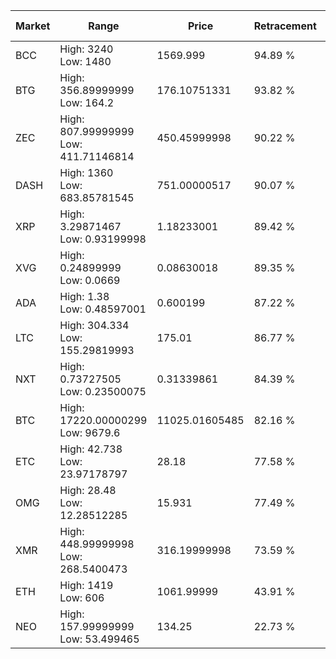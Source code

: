 | Market | Range | Price| Retracement | Doubles to 50% |
| --- | --- | --- | --- | --- |
| BCC | High: 3240<br />Low: 1480 | 1569.999 | 94.89 % | 1.50 |
| BTG | High: 356.89999999<br />Low: 164.2 | 176.10751331 | 93.82 % | 1.48 |
| ZEC | High: 807.99999999<br />Low: 411.71146814 | 450.45999998 | 90.22 % | 1.35 |
| DASH | High: 1360<br />Low: 683.85781545 | 751.00000517 | 90.07 % | 1.36 |
| XRP | High: 3.29871467<br />Low: 0.93199998 | 1.18233001 | 89.42 % | 1.79 |
| XVG | High: 0.24899999<br />Low: 0.0669 | 0.08630018 | 89.35 % | 1.83 |
| ADA | High: 1.38<br />Low: 0.48597001 | 0.600199 | 87.22 % | 1.55 |
| LTC | High: 304.334<br />Low: 155.29819993 | 175.01 | 86.77 % | 1.31 |
| NXT | High: 0.73727505<br />Low: 0.23500075 | 0.31339861 | 84.39 % | 1.55 |
| BTC | High: 17220.00000299<br />Low: 9679.6 | 11025.01605485 | 82.16 % | 1.22 |
| ETC | High: 42.738<br />Low: 23.97178797 | 28.18 | 77.58 % | 1.18 |
| OMG | High: 28.48<br />Low: 12.28512285 | 15.931 | 77.49 % | 1.28 |
| XMR | High: 448.99999998<br />Low: 268.5400473 | 316.19999998 | 73.59 % | 1.13 |
| ETH | High: 1419<br />Low: 606 | 1061.99999 | 43.91 % | 0.00 |
| NEO | High: 157.99999999<br />Low: 53.499465 | 134.25 | 22.73 % | 0.00 |
